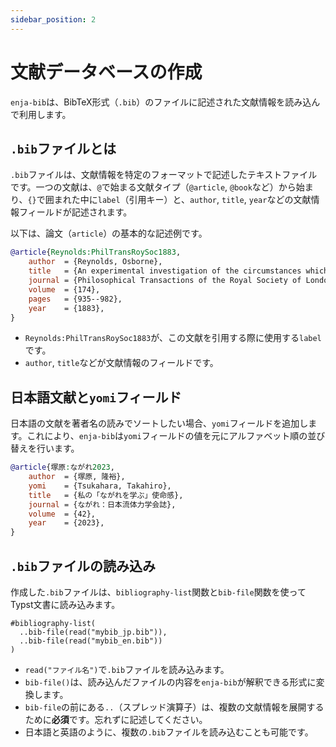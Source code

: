 ```yaml
---
sidebar_position: 2
---
```


# 文献データベースの作成

`enja-bib`は、BibTeX形式（`.bib`）のファイルに記述された文献情報を読み込んで利用します。

## `.bib`ファイルとは

`.bib`ファイルは、文献情報を特定のフォーマットで記述したテキストファイルです。一つの文献は、`@`で始まる文献タイプ（`@article`, `@book`など）から始まり、`{}`で囲まれた中に`label`（引用キー）と、`author`, `title`, `year`などの文献情報フィールドが記述されます。

以下は、論文（`article`）の基本的な記述例です。

```bib
@article{Reynolds:PhilTransRoySoc1883,
    author  = {Reynolds, Osborne},
    title   = {An experimental investigation of the circumstances which determine whether the motion of water shall be direct or sinuous, and of the law of resistance in parallel channels},
    journal = {Philosophical Transactions of the Royal Society of London},
    volume  = {174},
    pages   = {935--982},
    year    = {1883},
}
```

-   `Reynolds:PhilTransRoySoc1883`が、この文献を引用する際に使用する`label`です。
-   `author`, `title`などが文献情報のフィールドです。

## 日本語文献と`yomi`フィールド

日本語の文献を著者名の読みでソートしたい場合、`yomi`フィールドを追加します。これにより、`enja-bib`は`yomi`フィールドの値を元にアルファベット順の並び替えを行います。

```bib
@article{塚原:ながれ2023,
    author  = {塚原, 隆裕},
    yomi    = {Tsukahara, Takahiro},
    title   = {私の「ながれを学ぶ」使命感},
    journal = {ながれ：日本流体力学会誌},
    volume  = {42},
    year    = {2023},
}
```

## `.bib`ファイルの読み込み

作成した`.bib`ファイルは、`bibliography-list`関数と`bib-file`関数を使ってTypst文書に読み込みます。

```typst
#bibliography-list(
  ..bib-file(read("mybib_jp.bib")),
  ..bib-file(read("mybib_en.bib"))
)
```

-   `read("ファイル名")`で`.bib`ファイルを読み込みます。
-   `bib-file()`は、読み込んだファイルの内容を`enja-bib`が解釈できる形式に変換します。
-   `bib-file`の前にある`..`（スプレッド演算子）は、複数の文献情報を展開するために**必須**です。忘れずに記述してください。
-   日本語と英語のように、複数の`.bib`ファイルを読み込むことも可能です。